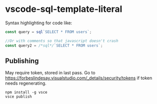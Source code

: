 # vscode-sql-template-literal

Syntax highlighting for code like:

```js
const query = sql`SELECT * FROM users`;

//Or with comments so that javascript doesn't crash
const query2 = /*sql*/`SELECT * FROM users`;
```

## Publishing

May require token, stored in last pass. Go to
https://forbeslindesay.visualstudio.com/_details/security/tokens if token needs
regenerating.

```
npm install -g vsce
vsce publish
```